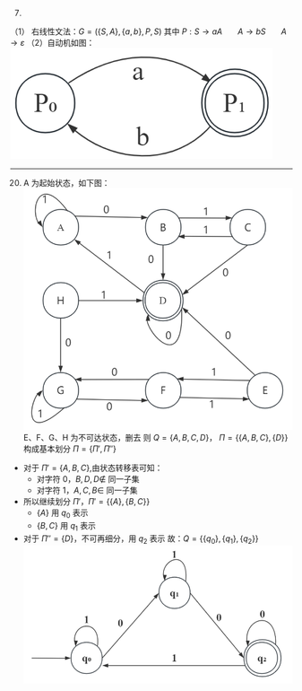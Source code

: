 7. 
（1） 右线性文法：$G=(\{S,A\},\{a,b\},P,S)$
其中 $P: S\rightarrow aA\ \ \ \ \ \ \ A\rightarrow bS\ \ \ \ \ \ \ A\rightarrow\varepsilon$
（2）自动机如图： ![](Attachments/Pasted%20image%2020240401200457.png)

---

20. A 为起始状态，如下图： ![300](Attachments/Pasted%20image%2020240401201950.png)
E、F、G、H 为不可达状态，删去
则 $Q=\{A,B,C,D\}$，
$\Pi=\{\{A,B,C\},\{D\}\}$ 构成基本划分 $\Pi=\{\Pi',\Pi''\}$
+ 对于 $\Pi'=\{A,B,C\}$,由状态转移表可知：
  - 对字符 0，$B,D,D\notin$ 同一子集
  - 对字符 1，$A,C,B\in$ 同一子集
+ 所以继续划分 $\Pi'$，$\Pi'=\{\{A\},\{B,C\}\}$
  - $\{A\}$ 用 $q_0$ 表示
  - $\{B,C\}$ 用 $q_1$ 表示
+ 对于 $\Pi''=\{D\}$，不可再细分，用 $q_2$ 表示
故：$Q=\{\{q_0\},\{q_1\},\{q_2\}\}$
![500](Attachments/Pasted%20image%2020240401203915.png)
